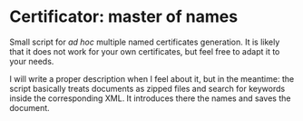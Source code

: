 # Certificator: master of names

Small script for *ad hoc* multiple named certificates generation. It is likely that it does not work for your own certificates, but feel free to adapt it to your needs.

I will write a proper description when I feel about it, but in the meantime: the script basically treats documents as zipped files and search for keywords inside the corresponding XML. It introduces there the names and saves the document.
